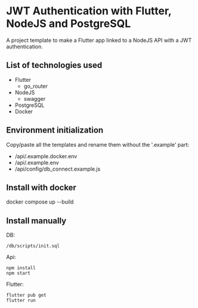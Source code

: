 # JWT Authentication with Flutter, NodeJS and PostgreSQL

A project template to make a Flutter app linked to a NodeJS API with a JWT authentication.

## List of technologies used

- Flutter
  - go_router
- NodeJS
  - swagger
- PostgreSQL
- Docker

## Environment initialization

Copy/paste all the templates and rename them without the '.example' part:

- /api/.example.docker.env
- /api/.example.env
- /api/config/db_connect.example.js

## Install with docker

docker compose up --build

## Install manually

DB:

````shell
/db/scripts/init.sql
````

Api:

````shell
npm install
npm start
````

Flutter:

````shell
flutter pub get
flutter run
````
